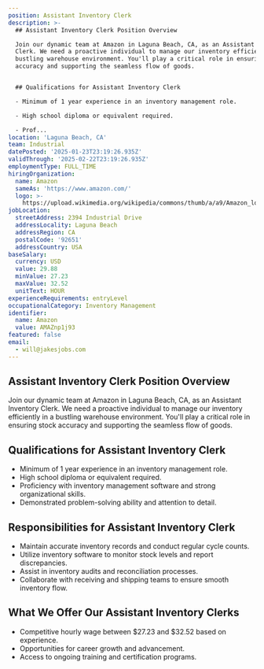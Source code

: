 ```yaml
---
position: Assistant Inventory Clerk
description: >-
  ## Assistant Inventory Clerk Position Overview

  Join our dynamic team at Amazon in Laguna Beach, CA, as an Assistant Inventory
  Clerk. We need a proactive individual to manage our inventory efficiently in a
  bustling warehouse environment. You'll play a critical role in ensuring stock
  accuracy and supporting the seamless flow of goods.


  ## Qualifications for Assistant Inventory Clerk

  - Minimum of 1 year experience in an inventory management role.

  - High school diploma or equivalent required.

  - Prof...
location: 'Laguna Beach, CA'
team: Industrial
datePosted: '2025-01-23T23:19:26.935Z'
validThrough: '2025-02-22T23:19:26.935Z'
employmentType: FULL_TIME
hiringOrganization:
  name: Amazon
  sameAs: 'https://www.amazon.com/'
  logo: >-
    https://upload.wikimedia.org/wikipedia/commons/thumb/a/a9/Amazon_logo.svg/2560px-Amazon_logo.svg.png
jobLocation:
  streetAddress: 2394 Industrial Drive
  addressLocality: Laguna Beach
  addressRegion: CA
  postalCode: '92651'
  addressCountry: USA
baseSalary:
  currency: USD
  value: 29.88
  minValue: 27.23
  maxValue: 32.52
  unitText: HOUR
experienceRequirements: entryLevel
occupationalCategory: Inventory Management
identifier:
  name: Amazon
  value: AMAZnp1j93
featured: false
email:
  - will@jakesjobs.com
---
```




## Assistant Inventory Clerk Position Overview
Join our dynamic team at Amazon in Laguna Beach, CA, as an Assistant Inventory Clerk. We need a proactive individual to manage our inventory efficiently in a bustling warehouse environment. You'll play a critical role in ensuring stock accuracy and supporting the seamless flow of goods.

## Qualifications for Assistant Inventory Clerk
- Minimum of 1 year experience in an inventory management role.
- High school diploma or equivalent required.
- Proficiency with inventory management software and strong organizational skills.
- Demonstrated problem-solving ability and attention to detail.

## Responsibilities for Assistant Inventory Clerk
- Maintain accurate inventory records and conduct regular cycle counts.
- Utilize inventory software to monitor stock levels and report discrepancies.
- Assist in inventory audits and reconciliation processes.
- Collaborate with receiving and shipping teams to ensure smooth inventory flow.

## What We Offer Our Assistant Inventory Clerks
- Competitive hourly wage between $27.23 and $32.52 based on experience.
- Opportunities for career growth and advancement.
- Access to ongoing training and certification programs.
